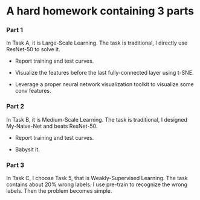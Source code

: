 # A hard homework containing 3 parts

### Part 1

In Task A, it is Large-Scale Learning. The task is traditional, I directly use ResNet-50 to solve it.

- Report training and test curves. 

- Visualize the features before the last fully-connected layer using t-SNE.

- Leverage a proper neural network visualization toolkit to visualize some conv features.



### Part 2

In Task B, it is Medium-Scale Learning. The task is traditional, I designed My-Naive-Net and beats ResNet-50.

- Report training and test curves. 

- Babysit it.



### Part 3

In Task C, I choose Task 5, that is Weakly-Supervised Learning. The task contains about 20\% wrong labels. I use pre-train to recognize the wrong labels. Then the problem becomes simple.

